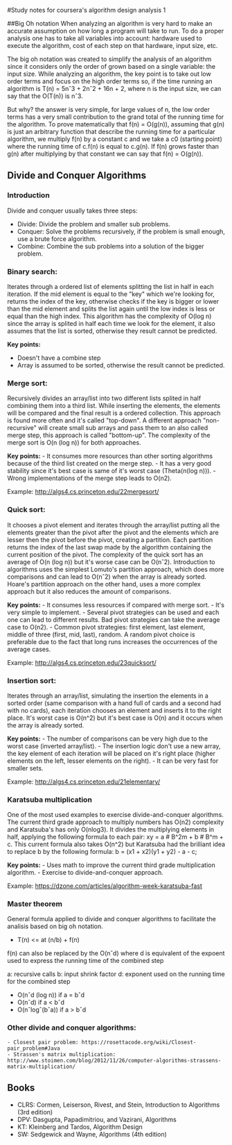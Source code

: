 #Study notes for coursera's algorithm design analysis 1

##Big Oh notation
When analyzing an algorithm is very hard to make an accurate assumption on how long a program will take to run. To do a proper analysis one has to take all variables into account: hardware used to execute the algorithm, cost of each step on that hardware, input size, etc.

The big oh notation was created to simplify the analysis of an algorithm since it considers only the order of grown based on a single variable: the input size. While analyzing an algorithm, the key point is to take out low order terms and focus on the high order terms so, if the time running an algorithm is T(n) = 5nˆ3 + 2nˆ2 + 16n + 2, where n is the input size, we can say that the O(T(n)) is nˆ3. 

But why? the answer is very simple, for large values of n, the low order terms has a very small contribution to the grand total of the running time for the algorithm. To prove matematically that f(n) = O(g(n)), assuming that g(n) is just an arbitrary function that describe the running time for a particular algorithm, we multiply f(n) by a constant c and we take a c0 (starting point) where the running time of c.f(n) is equal to c.g(n). If f(n) grows faster than g(n) after multiplying by that constant we can say that f(n) = O(g(n)).


## Divide and Conquer Algorithms

### Introduction

Divide and conquer usually takes three steps:

- Divide: Divide the problem and smaller sub problems.
- Conquer: Solve the problems recursively, if the problem is small enough, use a brute force algorithm.
- Combine: Combine the sub problems into a solution of the bigger problem.

### Binary search:

Iterates through a ordered list of elements splitting the list in half in each iteration. If the mid element is equal to the "key" which we're looking for, returns the index of the key, otherwise checks if the key is bigger or lower than the mid element and splits the list again until the low index is less or equal than the high index. This algorithm has the complexity of O(log n) since the array is splited in half each time we look for the element, it also assumes that the list is sorted, otherwise they result cannot be predicted.

**Key points:**
- Doesn't have a combine step
- Array is assumed to be sorted, otherwise the result cannot be predicted.

### Merge sort:

Recursively divides an array/list into two different lists splited in half combining them into a third list. While inserting the elements, the elements will be compared and the final result is a ordered collection. This approach is found more often and it's called "top-down". A different approach "non-recursive" will create small sub arrays and pass them to an also called merge step, this approach is called "bottom-up". The complexity of the merge sort is O(n (log n)) for both approaches.

**Key points:**
	- It consumes more resources than other sorting algorithms because of the third list created on the merge step.
	- It has a very good stability since it's best case is same of it's worst case (Theta(n(log n))).
	- Wrong implementations of the merge step leads to O(n2).

Example: http://algs4.cs.princeton.edu/22mergesort/

### Quick sort:

It chooses a pivot element and iterates through the array/list putting all the elements greater than the pivot after the pivot and the elements which are lesser then the pivot before the pivot, creating a partition. Each partition returns the index of the last swap made by the algorithm containing the current position of the pivot. The complexity of the quick sort has an average of O(n (log n)) but it's worse case can be O(nˆ2). Introduction to algorithms uses the simplest Lomuto's partition approach, which does more comparisons and can lead to O(nˆ2) when the array is already sorted. Hoare's partition approach on the other hand, uses a more complex approach but it also reduces the amount of comparisons.

**Key points:**
	- It consumes less resources if compared with merge sort.
	- It's very simple to implement.
	- Several pivot strategies can be used and each one can lead to different results. Bad pivot strategies can take the average case to O(n2).
	- Common pivot strategies: first element, last element, middle of three (first, mid, last), random. A random pivot choice is preferable due to the fact that long runs increases the occurrences of the average cases.

Example: http://algs4.cs.princeton.edu/23quicksort/

### Insertion sort:

 Iterates through an array/list, simulating the insertion the elements in a sorted order (same comparison with a hand full of cards and a second had with no cards), each iteration chooses an element and inserts it to the right place. It's worst case is O(n^2) but it's best case is O(n) and it occurs when the array is already sorted.

**Key points:**
 	- The number of comparisons can be very high due to the worst case (inverted array/list).
 	- The insertion logic don't use a new array, the key element of each iteration will be placed on it's right place (higher elements on the left, lesser elements on the right).
 	- It can be very fast for smaller sets.

 Example: http://algs4.cs.princeton.edu/21elementary/

### Karatsuba multiplication

One of the most used examples to exercise divide-and-conquer algorithms. The current third grade approach to multiply numbers has O(n2) complexity and Karatsuba's has only O(nlog3). It divides the multiplying elements in half, applying the following formula to each pair: xy = a # B^2m + b # B^m + c. This current formula also takes O(n^2) but Karatsuba had the brilliant idea to replace b by the following formula: b = (x1 + x2)(y1 + y2) - a - c;

**Key points:**
	- Uses math to improve the current third grade multiplication algorithm.
	- Exercise to divide-and-conquer approach.

Example: https://dzone.com/articles/algorithm-week-karatsuba-fast

### Master theorem

General formula applied to divide and conquer algorithms to facilitate the analisis based on big oh notation.

- T(n) <= at (n/b) + f(n)

f(n) can also be replaced by the O(nˆd) where d is equivalent of the expoent used to express the running time of the combined step

a: recursive calls
b: input shrink factor
d: exponent used on the running time for the combined step

- O(nˆd (log n)) 	if a = bˆd 
- O(nˆd) 			if a < bˆd
- O(nˆlogˆ(bˆa))	if a > bˆd



### Other divide and conquer algorithms:

	- Closest pair problem: https://rosettacode.org/wiki/Closest-pair_problem#Java
	- Strassen's matrix multiplication: http://www.stoimen.com/blog/2012/11/26/computer-algorithms-strassens-matrix-multiplication/


## Books

- CLRS: Cormen, Leiserson, Rivest, and Stein, Introduction to Algorithms (3rd edition)
- DPV: Dasgupta, Papadimitriou, and Vazirani, Algorithms
- KT: Kleinberg and Tardos, Algorithm Design
- SW: Sedgewick and Wayne, Algorithms (4th edition)
